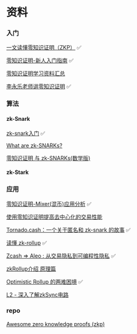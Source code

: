 # 资料

### 入门

[一文读懂零知识证明（ZKP）](https://blog.chain.link/what-is-a-zero-knowledge-proof-zkp-zh/) ✅

[零知识证明-新人入门指南](https://learnblockchain.cn/article/704) ✅

[零知识证明学习资料汇总](https://learnblockchain.cn/2019/11/08/zkp-info)

[李永乐老师讲零知识证明](https://www.youtube.com/watch?v=FuKEpOhiVPg) ✅

### 算法

#### zk-Snark

[zk-snark入门](https://learnblockchain.cn/2019/04/18/learn-zkSNARK) ✅

[What are zk-SNARKs?](https://z.cash/technology/zksnarks/)

[零知识证明 与 zk-SNARKs(数学版)](https://www.youtube.com/watch?v=TQjzKAkHFls&t=12s)

#### zk-Stark

### 应用

[零知识证明-Mixer(混币)应用分析](https://learnblockchain.cn/2019/11/14/zkp-Mixer) ✅

[使用零知识证明提高去中心化的交易性能](https://learnblockchain.cn/2019/10/22/Loopring-DEX)

[Tornado.cash：一个关于匿名和 zk-snark 的故事](https://learnblockchain.cn/article/2763) ✅

[读懂 zk-rollup](https://learnblockchain.cn/article/3195) ✅

[Zcash => Aleo : 从交易隐私到可编程性隐私](https://zhuanlan.zhihu.com/p/559171605) ✅

[zkRollup介绍 原理篇](https://learnblockchain.cn/article/1186)

[Optimistic Rollup 的两难困境](https://learnblockchain.cn/article/1619) ✅

[L2 - 深入了解zkSync电路](https://learnblockchain.cn/article/1807)

### repo

[Awesome zero knowledge proofs (zkp)](https://github.com/matter-labs/awesome-zero-knowledge-proofs)

